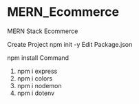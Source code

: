 # MERN_Ecommerce
 MERN Stack Ecommerce


Create Project  npm init -y
Edit Package.json


npm install Command 

1) npm i express
2) npm i colors
3) npm i nodemon
4) npm i dotenv